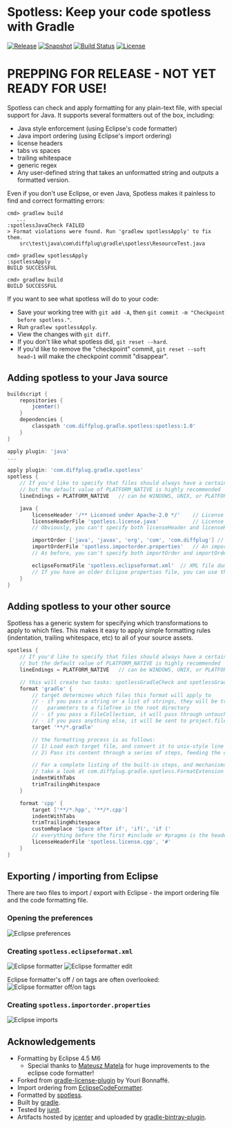 # Spotless: Keep your code spotless with Gradle

[![Release](http://img.shields.io/badge/master-1.0-lightgrey.svg)](https://github.com/diffplug/spotless/releases/latest)
[![Snapshot](http://img.shields.io/badge/develop-1.1--SNAPSHOT-lightgrey.svg)](https://github.com/diffplug/spotless/tree/develop)
[![Build Status](https://travis-ci.org/diffplug/durian.svg?branch=develop)](https://travis-ci.org/diffplug/spotless)
[![License](https://img.shields.io/badge/license-Apache-blue.svg)](https://tldrlegal.com/license/apache-license-2.0-(apache-2.0))

# PREPPING FOR RELEASE - NOT YET READY FOR USE!

Spotless can check and apply formatting for any plain-text file, with special support for Java.  It supports several formatters out of the box, including:

* Java style enforcement (using Eclipse's code formatter)
* Java import ordering (using Eclipse's import ordering)
* license headers
* tabs vs spaces
* trailing whitespace
* generic regex
* Any user-defined string that takes an unformatted string and outputs a formatted version.

Even if you don't use Eclipse, or even Java, Spotless makes it painless to find and correct formatting errors:

```
cmd> gradlew build
   ...
:spotlessJavaCheck FAILED
> Format violations were found. Run 'gradlew spotlessApply' to fix them.
    src\test\java\com\diffplug\gradle\spotless\ResourceTest.java

cmd> gradlew spotlessApply
:spotlessApply
BUILD SUCCESSFUL

cmd> gradlew build
BUILD SUCCESSFUL
```

If you want to see what spotless will do to your code:
* Save your working tree with `git add -A`, then `git commit -m "Checkpoint before spotless."`.
* Run `gradlew spotlessApply`.
* View the changes with `git diff`.
* If you don't like what spotless did, `git reset --hard`.
* If you'd like to remove the "checkpoint" commit, `git reset --soft head~1` will make the checkpoint commit "disappear".  

## Adding spotless to your Java source

```groovy
buildscript {
	repositories {
		jcenter()
	}
	dependencies {
		classpath 'com.diffplug.gradle.spotless:spotless:1.0'
	}
}

apply plugin: 'java'
...

apply plugin: 'com.diffplug.gradle.spotless'
spotless {
	// If you'd like to specify that files should always have a certain line ending, you can,
	// but the default value of PLATFORM_NATIVE is highly recommended
	lineEndings = PLATFORM_NATIVE 	// can be WINDOWS, UNIX, or PLATFORM_NATIVE

	java {
		licenseHeader '/** Licensed under Apache-2.0 */'	// License header
		licenseHeaderFile 'spotless.license.java'			// License header file
		// Obviously, you can't specify both licenseHeader and licenseHeaderFile at the same time

		importOrder ['java', 'javax', 'org', 'com', 'com.diffplug']	// An array of package names
		importOrderFile 'spotless.importorder.properties'	// An import ordering file, exported from Eclipse
		// As before, you can't specify both importOrder and importOrderFile at the same time

		eclipseFormatFile 'spotless.eclipseformat.xml'	// XML file dumped out by the Eclipse formatter
		// If you have an older Eclipse properties file, you can use that too.
	}
}
```

## Adding spotless to your other source

Spotless has a generic system for specifying which transformations to apply to which files. This makes it easy to apply simple formatting rules (indentation, trailing whitespace, etc) to all of your source assets.

```groovy
spotless {
	// If you'd like to specify that files should always have a certain line ending, you can,
	// but the default value of PLATFORM_NATIVE is highly recommended
	lineEndings = PLATFORM_NATIVE 	// can be WINDOWS, UNIX, or PLATFORM_NATIVE

	// this will create two tasks: spotlessGradleCheck and spotlessGradleApply
	format 'gradle' {
		// target determines which files this format will apply to
		// - if you pass a string or a list of strings, they will be treated as 'include'
		//   parameters to a fileTree in the root directory
		// - if you pass a FileCollection, it will pass through untouched, e.g. project.files('blah')
		// - if you pass anything else, it will be sent to project.files(yourArg) 
		target '**/*.gradle'

		// the formatting process is as follows:
		// 1) Load each target file, and convert it to unix-style line endings ('\n')
		// 2) Pass its content through a series of steps, feeding the output of each to the next

		// For a complete listing of the built-in steps, and mechanisms for building your own,
		// take a look at com.diffplug.gradle.spotless.FormatExtension
		indentWithTabs
		trimTrailingWhitespace
	}

	format 'cpp' {
		target ['**/*.hpp', '**/*.cpp']
		indentWithTabs
		trimTrailingWhitespace
		customReplace 'Space after if', 'if(', 'if ('
		// everything before the first #include or #pragma is the header
		licenseHeaderFile 'spotless.license.cpp', '#'
	}
}
```

## Exporting / importing from Eclipse

There are two files to import / export with Eclipse - the import ordering file and the code formatting file.

### Opening the preferences
![Eclipse preferences](EclipsePreferences.png)

### Creating `spotless.eclipseformat.xml`
![Eclipse formatter](EclipseFormatter.png)
![Eclipse formatter edit](EclipseFormatterEdit.png)

Eclipse formatter's off / on tags are often overlooked:
![Eclipse formatter off/on tags](EclipseFormatterEditOffOnTags.png)

### Creating `spotless.importorder.properties`
![Eclipse imports](EclipseImports.png)

## Acknowledgements

* Formatting by Eclipse 4.5 M6
    + Special thanks to [Mateusz Matela](https://waynebeaton.wordpress.com/2015/03/15/great-fixes-for-mars-winners-part-i/) for huge improvements to the eclipse code formatter!
* Forked from [gradle-license-plugin](https://github.com/youribonnaffe/gradle-format-plugin) by Youri Bonnaffé.
* Import ordering from [EclipseCodeFormatter](https://github.com/krasa/EclipseCodeFormatter).
* Formatted by [spotless](https://github.com/diffplug/spotless).
* Built by [gradle](http://gradle.org/).
* Tested by [junit](http://junit.org/).
* Artifacts hosted by [jcenter](https://bintray.com/bintray/jcenter) and uploaded by [gradle-bintray-plugin](https://github.com/bintray/gradle-bintray-plugin).
